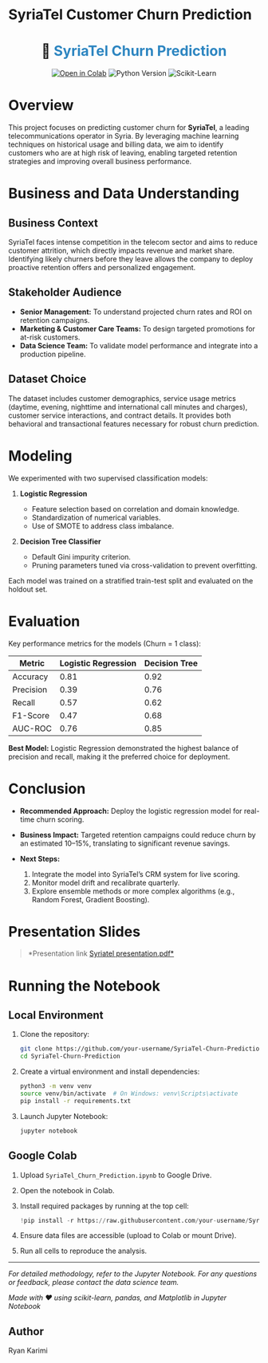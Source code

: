 # SyriaTel Customer Churn Prediction

<h1 align="center">🎯 <span style="color:#2E86C1">SyriaTel Churn Prediction</span></h1>

<p align="center">
  <a href="https://colab.research.google.com/github/your-repo/SyriaTel_Churn_Prediction.ipynb"><img src="https://img.shields.io/badge/Open%20in-Colab-ff69b4.svg" alt="Open in Colab"/></a>
  <img src="https://img.shields.io/badge/Python-3.8+-blue.svg" alt="Python Version"/>
  <img src="https://img.shields.io/badge/Framework-scikit--learn-green.svg" alt="Scikit-Learn"/>
</p>

# Overview

This project focuses on predicting customer churn for **SyriaTel**, a leading telecommunications operator in Syria. By leveraging machine learning techniques on historical usage and billing data, we aim to identify customers who are at high risk of leaving, enabling targeted retention strategies and improving overall business performance.

# Business and Data Understanding

## Business Context

SyriaTel faces intense competition in the telecom sector and aims to reduce customer attrition, which directly impacts revenue and market share. Identifying likely churners before they leave allows the company to deploy proactive retention offers and personalized engagement.

## Stakeholder Audience

* **Senior Management:** To understand projected churn rates and ROI on retention campaigns.
* **Marketing & Customer Care Teams:** To design targeted promotions for at-risk customers.
* **Data Science Team:** To validate model performance and integrate into a production pipeline.

## Dataset Choice

The dataset includes customer demographics, service usage metrics (daytime, evening, nighttime and international call minutes and charges), customer service interactions, and contract details. It provides both behavioral and transactional features necessary for robust churn prediction.

# Modeling

We experimented with two supervised classification models:

1. **Logistic Regression**

   * Feature selection based on correlation and domain knowledge.
   * Standardization of numerical variables.
   * Use of SMOTE to address class imbalance.

2. **Decision Tree Classifier**

   * Default Gini impurity criterion.
   * Pruning parameters tuned via cross-validation to prevent overfitting.

Each model was trained on a stratified train-test split and evaluated on the holdout set.

# Evaluation

Key performance metrics for the models (Churn = 1 class):

| Metric    | Logistic Regression | Decision Tree |
| --------- | ------------------- | ------------- |
| Accuracy  | 0.81                | 0.92          |
| Precision | 0.39                | 0.76          |
| Recall    | 0.57                | 0.62          |
| F1-Score  | 0.47                | 0.68          |
| AUC-ROC   | 0.76                | 0.85          |

**Best Model:** Logistic Regression demonstrated the highest balance of precision and recall, making it the preferred choice for deployment.

# Conclusion

* **Recommended Approach:** Deploy the logistic regression model for real-time churn scoring.
* **Business Impact:** Targeted retention campaigns could reduce churn by an estimated 10–15%, translating to significant revenue savings.
* **Next Steps:**

  1. Integrate the model into SyriaTel’s CRM system for live scoring.
  2. Monitor model drift and recalibrate quarterly.
  3. Explore ensemble methods or more complex algorithms (e.g., Random Forest, Gradient Boosting).

# Presentation Slides

> *Presentation link [Syriatel presentation.pdf*](https://github.com/RWKarimi/Phase_3_Project/blob/ft-Jupyter-Notebook/Syriatel%20presentation.pdf)

# Running the Notebook

## Local Environment

1. Clone the repository:

   ```bash
   git clone https://github.com/your-username/SyriaTel-Churn-Prediction.git
   cd SyriaTel-Churn-Prediction
   ```
2. Create a virtual environment and install dependencies:

   ```bash
   python3 -m venv venv
   source venv/bin/activate  # On Windows: venv\Scripts\activate
   pip install -r requirements.txt
   ```
3. Launch Jupyter Notebook:

   ```bash
   jupyter notebook
   ```

## Google Colab

1. Upload `SyriaTel_Churn_Prediction.ipynb` to Google Drive.
2. Open the notebook in Colab.
3. Install required packages by running at the top cell:

   ```python
   !pip install -r https://raw.githubusercontent.com/your-username/SyriaTel-Churn-Prediction/main/requirements.txt
   ```
4. Ensure data files are accessible (upload to Colab or mount Drive).
5. Run all cells to reproduce the analysis.

---

*For detailed methodology, refer to the Jupyter Notebook. For any questions or feedback, please contact the data science team.*

*Made with ❤️ using scikit-learn, pandas, and Matplotlib in Jupyter Notebook*


## Author

Ryan Karimi
